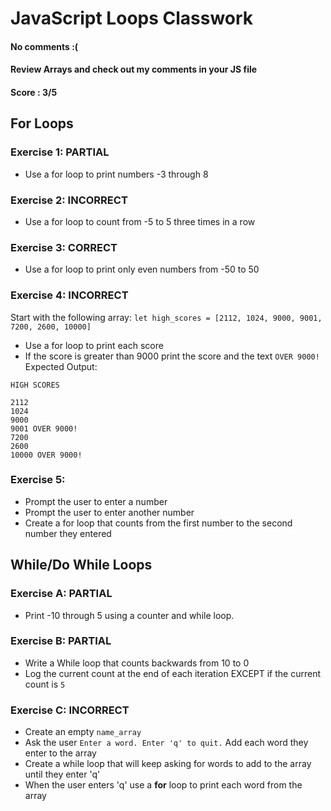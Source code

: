 # JavaScript Loops Classwork
#### No comments :( 
#### Review Arrays and check out my comments in your JS file
#### Score : 3/5
## For Loops

### Exercise 1: PARTIAL
- Use a for loop to print numbers -3 through 8

### Exercise 2: INCORRECT
- Use a for loop to count from -5 to 5 three times in a row

### Exercise 3: CORRECT
- Use a for loop to print only even numbers from -50 to 50

### Exercise 4: INCORRECT
Start with the following array:
`let high_scores = [2112, 1024, 9000, 9001, 7200, 2600, 10000]`

- Use a for loop to print each score
- If the score is greater than 9000 print the score and the text `OVER 9000!`
Expected Output:
```
HIGH SCORES

2112
1024
9000
9001 OVER 9000!
7200
2600
10000 OVER 9000!
```

### Exercise 5:
- Prompt the user to enter a number 
- Prompt the user to enter another number 
- Create a for loop that counts from the first number to the second number they entered


## While/Do While Loops

### Exercise A: PARTIAL
- Print -10 through 5 using a counter and while loop.

### Exercise B: PARTIAL
- Write a While loop that counts backwards from 10 to 0
- Log the current count at the end of each iteration EXCEPT if the current count is ```5```

### Exercise C: INCORRECT
- Create an empty `name_array`
- Ask the user ```Enter a word. Enter 'q' to quit.``` Add each word they enter to the array
- Create a while loop that will keep asking for words to add to the array until they enter 'q'
- When the user enters 'q' use a **for** loop to print each word from the array


